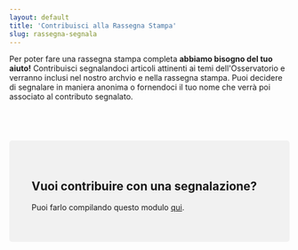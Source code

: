 ```yaml
---
layout: default
title: 'Contribuisci alla Rassegna Stampa'
slug: rassegna-segnala
---
```


Per poter fare una rassegna stampa completa **abbiamo bisogno del tuo aiuto!** Contribuisci segnalandoci articoli attinenti ai temi dell'Osservatorio e verranno inclusi nel nostro archvio e nella rassegna stampa. Puoi decidere di segnalare in maniera anonima o fornendoci il tuo nome che verrà poi associato al contributo segnalato.

<br>
<div style="background-color: #f1f1f1; padding:40px; border-radius: 5px; margin-top: 40px; margin-bottom: 40px">
<h2> <i class="fas fa-hands-helping"></i> Vuoi contribuire con una segnalazione? </h2>

<p><a href="https://docs.google.com/forms/d/e/1FAIpQLScOyIffsO2hVcXWzolcZ8SQV8EBudkdwEePnHCwLcI_OS-Rfg/viewform?usp=sf_link" target='_blank'><i class="fas fa-edit"></i></a> Puoi farlo compilando questo modulo <a href="https://docs.google.com/forms/d/e/1FAIpQLScOyIffsO2hVcXWzolcZ8SQV8EBudkdwEePnHCwLcI_OS-Rfg/viewform?usp=sf_link" target='_blank'>qui</a>.</p>
</div>